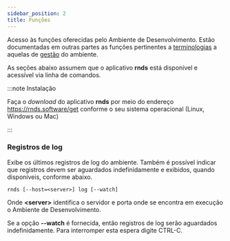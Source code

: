 ```yaml
---
sidebar_position: 2
title: Funções
---
```


Acesso às funções oferecidas pelo Ambiente de Desenvolvimento.
Estão documentadas em outras partes as funções pertinentes a [terminologias](ts)
a aquelas de [gestão](gestao) do ambiente.

As seções abaixo assumem que o aplicativo **rnds** está disponível e acessível
via linha de comandos.

:::note Instalação

Faça o _download_ do aplicativo **rnds** por meio do endereço
https://rnds.software/get conforme o seu sistema operacional (Linux, Windows ou Mac)

:::

### Registros de log

Exibe os últimos registros de log do ambiente. Também é possível indicar que
registros devem ser aguardados indefinidamente e exibidos, quando disponíveis,
conforme abaixo.

```
rnds [--host=<server>] log [--watch]
```

Onde **<server\>** identifica o servidor e porta onde se encontra em
execução o Ambiente de Desenvolvimento.

Se a opção **--watch** é fornecida, então registros de log serão
aguardados indefinidamente. Para interromper esta espera
digite CTRL-C.
